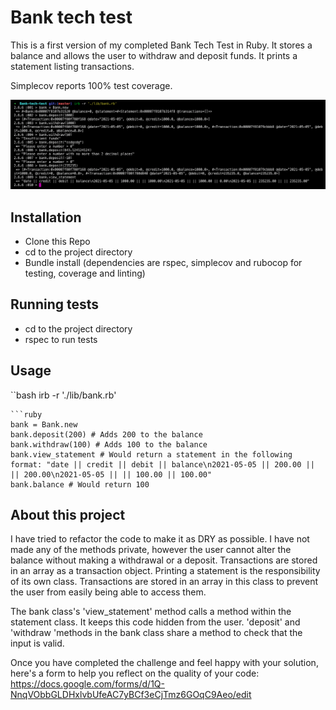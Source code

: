# Bank tech test

This is a first version of my completed Bank Tech Test in Ruby. It stores a balance and allows the user to withdraw and deposit funds. It prints a statement listing transactions.

Simplecov reports 100% test coverage.

![Screenshot](Screenshot.png)

## Installation

* Clone this Repo
* cd to the project directory
* Bundle install (dependencies are rspec, simplecov and rubocop for testing, coverage and linting)

## Running tests

* cd to the project directory
* rspec to run tests

## Usage
``bash
irb -r './lib/bank.rb'
```
```ruby
bank = Bank.new
bank.deposit(200) # Adds 200 to the balance
bank.withdraw(100) # Adds 100 to the balance
bank.view_statement # Would return a statement in the following format: "date || credit || debit || balance\n2021-05-05 || 200.00 || || 200.00\n2021-05-05 || || 100.00 || 100.00"
bank.balance # Would return 100
```

## About this project

I have tried to refactor the code to make it as DRY as possible. I have not made any of the methods private, however the user cannot alter the balance without making a withdrawal or a deposit. Transactions are stored in an array as a transaction object. Printing a statement is the responsibility of its own class. Transactions are stored in an array in this class to prevent the user from easily being able to access them.

The bank class's 'view_statement' method calls a method within the statement class. It keeps this code hidden from the user. 'deposit' and 'withdraw 'methods in the bank class share a method to check that the input is valid. 

Once you have completed the challenge and feel happy with your solution, here's a form to help you reflect on the quality of your code: https://docs.google.com/forms/d/1Q-NnqVObbGLDHxlvbUfeAC7yBCf3eCjTmz6GOqC9Aeo/edit
